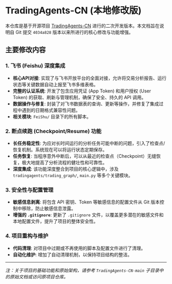 # TradingAgents-CN (本地修改版)

本仓库是基于开源项目 [TradingAgents-CN](https://github.com/efinance-thunlp/TradingAgents-CN) 进行的二次开发版本。本文档旨在说明自 Git 提交 `4034a828` 版本以来所进行的核心修改与功能增强。

## 主要修改内容

### 1. 飞书 (Feishu) 深度集成
- **核心API对接**: 实现了与飞书开放平台的全面对接，允许将交易分析报告、运行状态等关键数据自动上报至飞书多维表格。
- **完整的认证系统**: 开发了包含应用凭证 (App Token) 和用户授权 (User Token) 的获取、刷新与管理机制，确保了安全、持久的 API 调用。
- **数据操作与修复**: 封装了对飞书数据表的查询、更新等操作，并修复了集成过程中遇到的日期格式兼容性问题。
- **相关模块**: `FeiShu/` 目录下的所有脚本。

### 2. 断点续跑 (Checkpoint/Resume) 功能
- **长任务稳定性**: 为应对长时间运行的分析任务可能中断的问题，引入了检查点/恢复机制。系统现在可以将运行状态定期保存。
- **任务恢复**: 当程序意外中断后，可以从最近的检查点（Checkpoint）无缝恢复，极大地提高了分析流程的健壮性和可靠性。
- **深度集成**: 该功能深度整合到项目的核心逻辑中，涉及 `tradingagents/trading_graph/`, `main.py` 等多个关键模块。

### 3. 安全性与配置管理
- **敏感信息剥离**: 将包含 API 密钥、Token 等敏感信息的配置文件从 Git 版本控制中移除，防止敏感信息泄露。
- **增强的 `.gitignore`**: 更新了 `.gitignore` 文件，以覆盖更多潜在的敏感文件和本地配置文件，提升了项目的整体安全性。

### 4. 项目重构与维护
- **代码清理**: 对项目中过期或不再使用的脚本及配置文件进行了清理。
- **自动化维护**: 增加了自动清理机制，以保持项目结构的整洁。

---
*注：关于项目的基础功能和原始架构，请参考 `TradingAgents-CN-main` 子目录中的原始文档或访问原项目仓库。*
